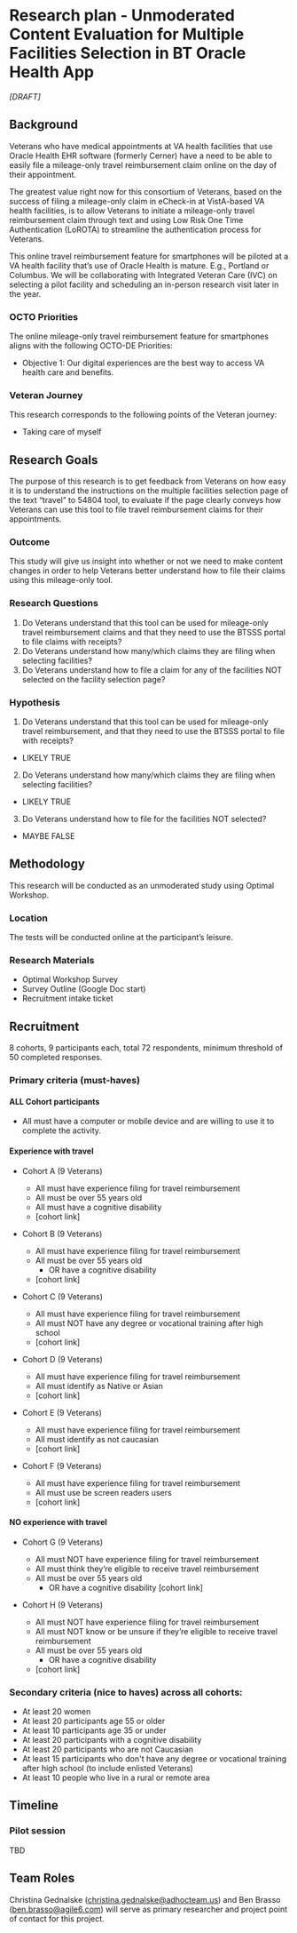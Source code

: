 # Research plan - Unmoderated Content Evaluation for Multiple Facilities Selection in BT Oracle Health App

_[DRAFT]_

## Background
Veterans who have medical appointments at VA health facilities that use Oracle Health EHR software (formerly Cerner) have a need to be able to easily file a mileage-only travel reimbursement claim online on the day of their appointment.

The greatest value right now for this consortium of Veterans, based on the success of filing a mileage-only claim in eCheck-in at VistA-based VA health facilities, is to allow Veterans to initiate a mileage-only travel reimbursement claim through text and using Low Risk One Time Authentication (LoROTA) to streamline the authentication process for Veterans.

This online travel reimbursement feature for smartphones will be piloted at a VA health facility that’s use of Oracle Health is mature. E.g., Portland or Columbus. We will be collaborating with Integrated Veteran Care (IVC) on selecting a pilot facility and scheduling an in-person research visit later in the year.

### OCTO Priorities
The online mileage-only travel reimbursement feature for smartphones aligns with the following OCTO-DE Priorities: 
- Objective 1: Our digital experiences are the best way to access VA health care and benefits. 

### Veteran Journey
This research corresponds to the following points of the Veteran journey:
- Taking care of myself

## Research Goals
The purpose of this research is to get feedback from Veterans on how easy it is to understand the instructions on the multiple facilities selection page of the text “travel” to 54804 tool, to evaluate if the page clearly conveys how Veterans can use this tool to file travel reimbursement claims for their appointments. 

### Outcome
This study will give us insight into whether or not we need to make content changes in order to help Veterans better understand how to file their claims using this mileage-only tool. 

### Research Questions
1. Do Veterans understand that this tool can be used for mileage-only travel reimbursement claims and that they need to use the BTSSS portal to file claims with receipts?
2. Do Veterans understand how many/which claims they are filing when selecting facilities? 
3. Do Veterans understand how to file a claim for any of the facilities NOT selected on the facility selection page?

### Hypothesis
1. Do Veterans understand that this tool can be used for mileage-only travel reimbursement, and that they need to use the BTSSS portal to file with receipts?
  - LIKELY TRUE
2. Do Veterans understand how many/which claims they are filing when selecting facilities?
  - LIKELY TRUE
3. Do Veterans understand how to file for the facilities NOT selected?
  - MAYBE FALSE

## Methodology
This research will be conducted as an unmoderated study using Optimal Workshop.

### Location
The tests will be conducted online at the participant’s leisure.

### Research Materials
- Optimal Workshop Survey
- Survey Outline (Google Doc start)
- Recruitment intake ticket

## Recruitment
8 cohorts, 9 participants each, total 72 respondents, minimum threshold of 50 completed responses. 

### Primary criteria (must-haves)

#### ALL Cohort participants
- All must have a computer or mobile device and are willing to use it to complete the activity.

#### Experience with travel
- Cohort A (9 Veterans)
  - All must have experience filing for travel reimbursement
  - All must be over 55 years old
  - All must have a cognitive disability
  - [cohort link]


- Cohort B (9 Veterans) 
  - All must have experience filing for travel reimbursement
  - All must be over 55 years old 
    - OR have a cognitive disability
  - [cohort link]


- Cohort C (9 Veterans)
  - All must have experience filing for travel reimbursement
  - All must NOT have any degree or vocational training after high school
  - [cohort link]


- Cohort D (9 Veterans)
  - All must have experience filing for travel reimbursement
  - All must identify as Native or Asian
  - [cohort link]


- Cohort E (9 Veterans)
  - All must have experience filing for travel reimbursement
  - All must identify as not caucasian
  - [cohort link]


- Cohort F (9 Veterans) 
  - All must have experience filing for travel reimbursement
  - All must use be screen readers users
  - [cohort link]


#### NO experience with travel

- Cohort G (9 Veterans)
  - All must NOT have experience filing for travel reimbursement
  - All must think they’re eligible to receive travel reimbursement
  - All must be over 55 years old
    - OR have a cognitive disability
[cohort link]


- Cohort H (9 Veterans)
  - All must NOT have experience filing for travel reimbursement
  - All must NOT know or be unsure if they’re eligible to receive travel reimbursement
  - All must be over 55 years old
    - OR have a cognitive disability
  - [cohort link]

### Secondary criteria (nice to haves) across all cohorts:
- At least 20 women
- At least 20 participants age 55 or older
- At least 10 participants age 35 or under
- At least 20 participants with a cognitive disability
- At least 20 participants who are not Caucasian
- At least 15 participants who don't have any degree or vocational training after high school (to include enlisted Veterans)
- At least 10 people who live in a rural or remote area

## Timeline

### Pilot session
TBD

## Team Roles
Christina Gednalske (christina.gednalske@adhocteam.us) and Ben Brasso (ben.brasso@agile6.com) will serve as primary researcher and project point of contact for this project.

